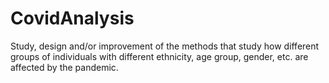 # CovidAnalysis
Study, design and/or improvement of the methods that study how different groups of individuals with different ethnicity, age group, gender, etc. are affected by the pandemic.
